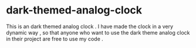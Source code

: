 # dark-themed-analog-clock
This is an dark themed analog clock . I have made the clock in a very dynamic way , so that anyone who want to use the dark theme analog clock in their project are free to use my code .
